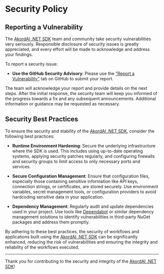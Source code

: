 # Security Policy

## Reporting a Vulnerability

The [AkordAI .NET SDK](https://github.com/akordai/sdk-net) team and community take security vulnerabilities very seriously. Responsible disclosure of security issues is greatly appreciated, and every effort will be made to acknowledge and address your findings.

To report a security issue:

- **Use the GitHub Security Advisory**: Please use the ["Report a Vulnerability"](https://github.com/akordai/sdk-net/security/advisories/new) tab on GitHub to submit your report.

The team will acknowledge your report and provide details on the next steps. After the initial response, the security team will keep you informed of the progress towards a fix and any subsequent announcements. Additional information or guidance may be requested as necessary.

## Security Best Practices

To ensure the security and stability of the [AkordAI .NET SDK](https://github.com/akordai/sdk-net), consider the following best practices:

- **Runtime Environment Hardening**: Secure the underlying infrastructure where the SDK is used. This includes using up-to-date operating systems, applying security patches regularly, and configuring firewalls and security groups to limit access to only necessary ports and services.

- **Secure Configuration Management**: Ensure that configuration files, especially those containing sensitive information like API keys, connection strings, or certificates, are stored securely. Use environment variables, secret management tools, or configuration providers to avoid hardcoding sensitive data in your application.

- **Dependency Management**: Regularly audit and update dependencies used in your project. Use tools like [Dependabot](https://github.com/dependabot) or similar dependency management solutions to identify vulnerabilities in third-party NuGet packages and address them promptly.

By adhering to these best practices, the security of workflows and applications built using the [AkordAI .NET SDK](https://github.com/akordai/sdk-net) can be significantly enhanced, reducing the risk of vulnerabilities and ensuring the integrity and reliability of the workflows executed.

---

Thank you for contributing to the security and integrity of the [AkordAI .NET SDK](https://github.com/akordai/sdk-net)!

